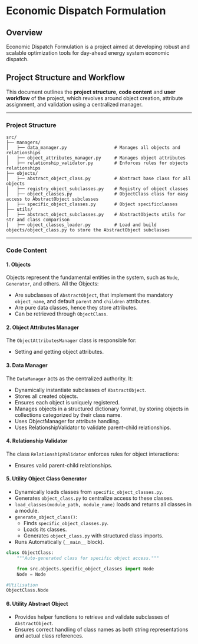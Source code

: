 # Economic Dispatch Formulation

## Overview

Economic Dispatch Formulation is a project aimed at developing robust and scalable optimization tools 
for day-ahead energy system economic dispatch.

## **Project Structure and Workflow**

This document outlines the **project structure**, **code content** and **user workflow** of the project, which revolves around object creation,
attribute assignment, and validation using a centralized manager.

---

### **Project Structure**

```
src/
├── managers/
│   ├── data_manager.py                  # Manages all objects and relationships
│   ├── object_attributes_manager.py     # Manages object attributes
│   ├── relationship_validator.py        # Enforces rules for objects relationships
├── objects/
│   ├── abstract_object_class.py         # Abstract base class for all objects
│   ├── registry_object_subclasses.py    # Registry of object classes
│   ├── object_classes.py                # ObjectClass class for easy access to AbstractObject subclasses
│   ├── specific_object_classes.py       # Object specificclasses
├── utils/
│   ├── abstract_object_subclasses.py    # AbstractObjects utils for str and class comparison
│   ├── object_classes_loader.py         # Load and build objects/object_class.py to store the AbstractObject subclasses

```

---
### **Code Content**

#### **1. Objects**
Objects represent the fundamental entities in the system, such as `Node`, `Generator`, and others.
All the Objects:
- Are subclasses of `AbstractObject`, that implement the mandatory `object_name`, and default `parent` and `children` attributes.
- Are pure data classes, hence they store attributes.
- Can be retrieved through `ObjectClass`.

#### **2. Object Attributes Manager**
The `ObjectAttributesManager` class is responsible for:
- Setting and getting object attributes.

#### **3. Data Manager**
The `DataManager` acts as the centralized authority. It:
- Dynamically instantiate subclasses of `AbstractObject`.
- Stores all created objects.
- Ensures each object is uniquely registered.
- Manages objects in a structured dictionary format, by storing objects in collections categorized by their class name.
- Uses ObjectManager for attribute handling.
- Uses RelationshipValidator to validate parent-child relationships.

#### **4. Relationship Validator**
The class `RelationshipValidator` enforces rules for object interactions:
- Ensures valid parent-child relationships.

#### **5. Utility Object Class Generator**

- Dynamically loads classes from `specific_object_classes.py`.
- Generates `object_class.py` to centralize access to these classes.
- `load_classes(module_path, module_name)` loads and returns all classes in a module.
- `generate_object_class()`: 
  - Finds `specific_object_classes.py`.
  - Loads its classes.
  - Generates `object_class.py` with structured class imports.
- Runs Automatically (`__main__` block).

```python
class ObjectClass:
    """Auto-generated class for specific object access."""

    from src.objects.specific_object_classes import Node
    Node = Node

#Utilisation
ObjectClass.Node
```

#### **6. Utility Abstract Object**
- Provides helper functions to retrieve and validate subclasses of `AbstractObject`.
- Ensures correct handling of class names as both string representations and actual class references.


